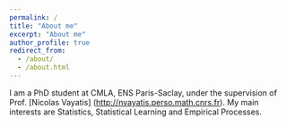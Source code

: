 ```yaml
---
permalink: /
title: "About me"
excerpt: "About me"
author_profile: true
redirect_from: 
  - /about/
  - /about.html
---
```


I am a PhD student at CMLA, ENS Paris-Saclay, under the supervision of Prof. [Nicolas Vayatis] (http://nvayatis.perso.math.cnrs.fr). My main interests are Statistics, Statistical Learning and Empirical Processes. 
